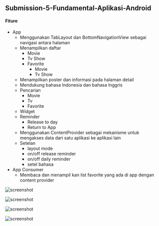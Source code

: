 ## Submission-5-Fundamental-Aplikasi-Android

#### Fiture
- App
    - Menggunakan TabLayout dan BottomNavigationView sebagai navigasi antara halaman
    - Menampilkan daftar
        - Movie
        - Tv Show
        - Favorite
            - Movie
            - Tv Show
    - Menampilkan poster dan informasi pada halaman detail
    - Mendukung bahasa Indonesia dan bahasa Inggris
    - Pencarian
        - Movie
        - Tv
        - Favorite
    - Widget
    - Reminder
        - Release to day
        - Return to App
    - Menggunakan ContentProvider sebagai mekanisme untuk mengakses data dari satu aplikasi ke aplikasi lain
    - Setelan
        - layout mode
        - on/off release reminder
        - on/off daily reminder
        - setel bahasa
- App Consumer
    - Membaca dan menampil kan list favorite yang ada di app dengan content provider
    
![screenshot](https://github.com/x-syaifullah-x/Fundamental-Aplikasi-Android/blob/submission_5/screenshots/Screenshot_20201122-153117.png)

![screenshot](https://github.com/x-syaifullah-x/Fundamental-Aplikasi-Android/blob/submission_5/screenshots/Screenshot_20201122-153124.png)

![screenshot](https://github.com/x-syaifullah-x/Fundamental-Aplikasi-Android/blob/submission_5/screenshots/Screenshot_20201122-153137.png)

![screenshot](https://github.com/x-syaifullah-x/Fundamental-Aplikasi-Android/blob/submission_5/screenshots/Screenshot_20201122-153142.png)